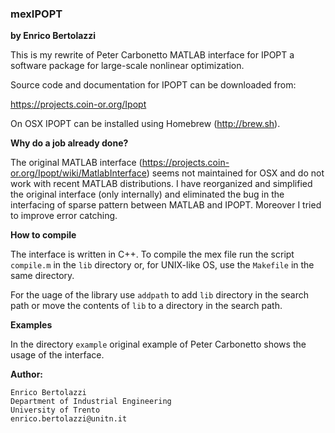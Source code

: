 ### mexIPOPT
**by Enrico Bertolazzi**

This is my rewrite of Peter Carbonetto MATLAB interface for IPOPT
a software package for large-scale ​nonlinear optimization.

Source code and documentation for IPOPT can be downloaded from:

https://projects.coin-or.org/Ipopt

On OSX IPOPT can be installed using Homebrew (http://brew.sh).

**Why do a job already done?**

The original MATLAB interface (https://projects.coin-or.org/Ipopt/wiki/MatlabInterface) seems not maintained for OSX and do not work with recent
MATLAB distributions.
I have reorganized and simplified the original interface 
(only internally) and eliminated the bug in the interfacing
of sparse pattern between MATLAB and IPOPT.
Moreover I tried to improve error catching.

**How to compile**

The interface is written in C++. To compile the mex file run the script
`compile.m` in the `lib` directory or, for UNIX-like OS, use the 
`Makefile` in the same directory.

For the uage of the library use `addpath` to add `lib` directory
in the search path or move the contents of `lib` to a directory 
in the search path.

**Examples**

In the directory `example` original example of Peter Carbonetto
shows the usage of the interface.

**Author:**
	
	Enrico Bertolazzi
	Department of Industrial Engineering
	University of Trento
	enrico.bertolazzi@unitn.it
